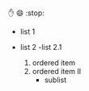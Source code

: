 :hand:
:smile:
:stop:

- list 1
- list 2
  -list 2.1
  
  
  
  
  1. ordered item
  2. ordered item II
      - sublist
  
  
